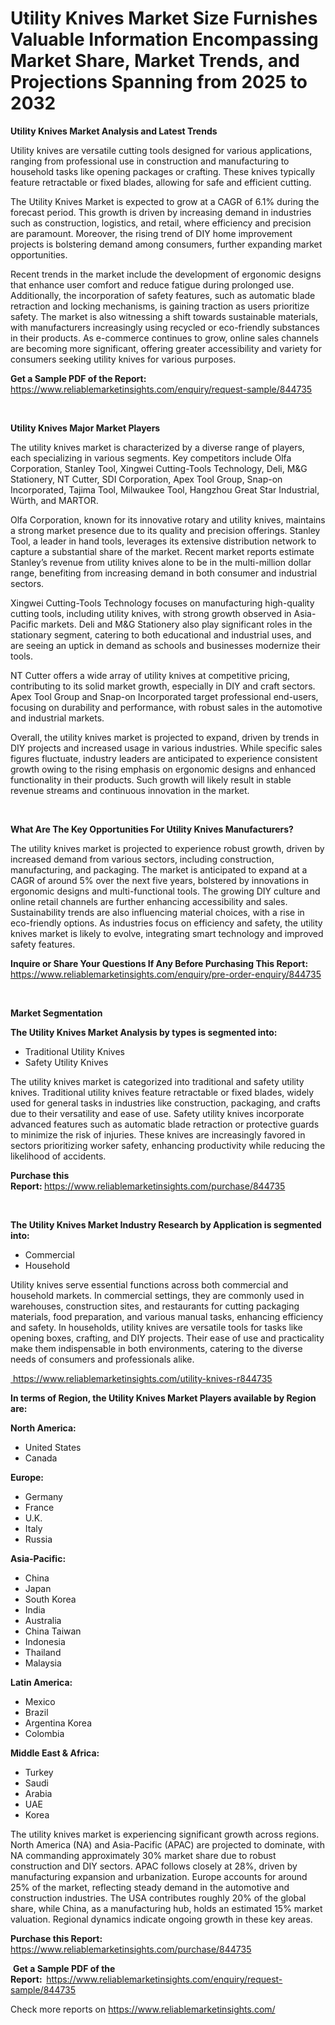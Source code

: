 <p><h1>Utility Knives Market Size Furnishes Valuable Information Encompassing Market Share, Market Trends, and Projections Spanning from 2025 to 2032</h1></p><p><strong>Utility Knives Market Analysis and Latest Trends</strong></p>
<p><p>Utility knives are versatile cutting tools designed for various applications, ranging from professional use in construction and manufacturing to household tasks like opening packages or crafting. These knives typically feature retractable or fixed blades, allowing for safe and efficient cutting.</p><p>The Utility Knives Market is expected to grow at a CAGR of 6.1% during the forecast period. This growth is driven by increasing demand in industries such as construction, logistics, and retail, where efficiency and precision are paramount. Moreover, the rising trend of DIY home improvement projects is bolstering demand among consumers, further expanding market opportunities.</p><p>Recent trends in the market include the development of ergonomic designs that enhance user comfort and reduce fatigue during prolonged use. Additionally, the incorporation of safety features, such as automatic blade retraction and locking mechanisms, is gaining traction as users prioritize safety. The market is also witnessing a shift towards sustainable materials, with manufacturers increasingly using recycled or eco-friendly substances in their products. As e-commerce continues to grow, online sales channels are becoming more significant, offering greater accessibility and variety for consumers seeking utility knives for various purposes.</p></p>
<p><strong>Get a Sample PDF of the Report:&nbsp;</strong> <a href="https://www.reliablemarketinsights.com/enquiry/request-sample/844735?utm_campaign=2176&utm_medium=2&utm_source=Github&utm_content=ia&utm_term=06022025&utm_id=utility-knives">https://www.reliablemarketinsights.com/enquiry/request-sample/844735</a></p>
<p>&nbsp;</p>
<p><strong>Utility Knives Major Market Players</strong></p>
<p><p>The utility knives market is characterized by a diverse range of players, each specializing in various segments. Key competitors include Olfa Corporation, Stanley Tool, Xingwei Cutting-Tools Technology, Deli, M&G Stationery, NT Cutter, SDI Corporation, Apex Tool Group, Snap-on Incorporated, Tajima Tool, Milwaukee Tool, Hangzhou Great Star Industrial, Würth, and MARTOR.</p><p>Olfa Corporation, known for its innovative rotary and utility knives, maintains a strong market presence due to its quality and precision offerings. Stanley Tool, a leader in hand tools, leverages its extensive distribution network to capture a substantial share of the market. Recent market reports estimate Stanley’s revenue from utility knives alone to be in the multi-million dollar range, benefiting from increasing demand in both consumer and industrial sectors.</p><p>Xingwei Cutting-Tools Technology focuses on manufacturing high-quality cutting tools, including utility knives, with strong growth observed in Asia-Pacific markets. Deli and M&G Stationery also play significant roles in the stationary segment, catering to both educational and industrial uses, and are seeing an uptick in demand as schools and businesses modernize their tools.</p><p>NT Cutter offers a wide array of utility knives at competitive pricing, contributing to its solid market growth, especially in DIY and craft sectors. Apex Tool Group and Snap-on Incorporated target professional end-users, focusing on durability and performance, with robust sales in the automotive and industrial markets.</p><p>Overall, the utility knives market is projected to expand, driven by trends in DIY projects and increased usage in various industries. While specific sales figures fluctuate, industry leaders are anticipated to experience consistent growth owing to the rising emphasis on ergonomic designs and enhanced functionality in their products. Such growth will likely result in stable revenue streams and continuous innovation in the market.</p></p>
<p>&nbsp;</p>
<p><strong>What Are The Key Opportunities For Utility Knives Manufacturers?</strong></p>
<p><p>The utility knives market is projected to experience robust growth, driven by increased demand from various sectors, including construction, manufacturing, and packaging. The market is anticipated to expand at a CAGR of around 5% over the next five years, bolstered by innovations in ergonomic designs and multi-functional tools. The growing DIY culture and online retail channels are further enhancing accessibility and sales. Sustainability trends are also influencing material choices, with a rise in eco-friendly options. As industries focus on efficiency and safety, the utility knives market is likely to evolve, integrating smart technology and improved safety features.</p></p>
<p><strong>Inquire or Share Your Questions If Any Before Purchasing This Report:</strong> <a href="https://www.reliablemarketinsights.com/enquiry/pre-order-enquiry/844735?utm_campaign=2176&utm_medium=2&utm_source=Github&utm_content=ia&utm_term=06022025&utm_id=utility-knives">https://www.reliablemarketinsights.com/enquiry/pre-order-enquiry/844735</a></p>
<p>&nbsp;</p>
<p><strong>Market Segmentation</strong></p>
<p><strong>The Utility Knives Market Analysis by types is segmented into:</strong></p>
<p><ul><li>Traditional Utility Knives</li><li>Safety Utility Knives</li></ul></p>
<p><p>The utility knives market is categorized into traditional and safety utility knives. Traditional utility knives feature retractable or fixed blades, widely used for general tasks in industries like construction, packaging, and crafts due to their versatility and ease of use. Safety utility knives incorporate advanced features such as automatic blade retraction or protective guards to minimize the risk of injuries. These knives are increasingly favored in sectors prioritizing worker safety, enhancing productivity while reducing the likelihood of accidents.</p></p>
<p><strong>Purchase this Report:&nbsp;</strong><a href="https://www.reliablemarketinsights.com/purchase/844735?utm_campaign=2176&utm_medium=2&utm_source=Github&utm_content=ia&utm_term=06022025&utm_id=utility-knives">https://www.reliablemarketinsights.com/purchase/844735</a></p>
<p>&nbsp;</p>
<p><strong>The Utility Knives Market Industry Research by Application is segmented into:</strong></p>
<p><ul><li>Commercial</li><li>Household</li></ul></p>
<p><p>Utility knives serve essential functions across both commercial and household markets. In commercial settings, they are commonly used in warehouses, construction sites, and restaurants for cutting packaging materials, food preparation, and various manual tasks, enhancing efficiency and safety. In households, utility knives are versatile tools for tasks like opening boxes, crafting, and DIY projects. Their ease of use and practicality make them indispensable in both environments, catering to the diverse needs of consumers and professionals alike.</p></p>
<p><a href="https://www.reliablemarketinsights.com/utility-knives-r844735?utm_campaign=2176&utm_medium=2&utm_source=Github&utm_content=ia&utm_term=06022025&utm_id=utility-knives">&nbsp;https://www.reliablemarketinsights.com/utility-knives-r844735</a></p>
<p><strong>In terms of Region, the Utility Knives Market Players available by Region are:</strong></p>
<p>
    <p> <strong> North America: </strong>
        <ul>
            <li>United States</li>
            <li>Canada</li>
        </ul>
        </p> 
    <p> <strong> Europe: </strong>
        <ul>
            <li>Germany</li>
            <li>France</li>
            <li>U.K.</li>
            <li>Italy</li>
            <li>Russia</li>
        </ul>
        </p> 
    <p> <strong> Asia-Pacific: </strong>
        <ul>
            <li>China</li>
            <li>Japan</li>
            <li>South Korea</li>
            <li>India</li>
            <li>Australia</li>
            <li>China Taiwan</li>
            <li>Indonesia</li>
            <li>Thailand</li>
            <li>Malaysia</li>
        </ul>
        </p> 
    <p> <strong> Latin America: </strong>
        <ul>
            <li>Mexico</li>
            <li>Brazil</li>
            <li>Argentina Korea</li>
            <li>Colombia</li>
        </ul>
        </p> 
    <p> <strong> Middle East & Africa: </strong>
        <ul>
            <li>Turkey</li>
            <li>Saudi</li>
            <li>Arabia</li>
            <li>UAE</li>
            <li>Korea</li>
        </ul>
    </p>
    </p>
<p><p>The utility knives market is experiencing significant growth across regions. North America (NA) and Asia-Pacific (APAC) are projected to dominate, with NA commanding approximately 30% market share due to robust construction and DIY sectors. APAC follows closely at 28%, driven by manufacturing expansion and urbanization. Europe accounts for around 25% of the market, reflecting steady demand in the automotive and construction industries. The USA contributes roughly 20% of the global share, while China, as a manufacturing hub, holds an estimated 15% market valuation. Regional dynamics indicate ongoing growth in these key areas.</p></p>
<p><strong>Purchase this Report: </strong><a href="https://www.reliablemarketinsights.com/purchase/844735?utm_campaign=2176&utm_medium=2&utm_source=Github&utm_content=ia&utm_term=06022025&utm_id=utility-knives">https://www.reliablemarketinsights.com/purchase/844735</a></p>
<p>&nbsp;<strong>Get a Sample PDF of the Report:&nbsp;&nbsp;</strong><a href="https://www.reliablemarketinsights.com/enquiry/request-sample/844735?utm_campaign=2176&utm_medium=2&utm_source=Github&utm_content=ia&utm_term=06022025&utm_id=utility-knives">https://www.reliablemarketinsights.com/enquiry/request-sample/844735</a></p>
<p><strong></strong></p>
<p>Check more reports on <a href="https://www.reliablemarketinsights.com/?utm_campaign=2176&utm_medium=2&utm_source=Github&utm_content=ia&utm_term=06022025&utm_id=utility-knives">https://www.reliablemarketinsights.com/</a></p>
